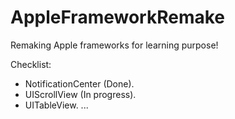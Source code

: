 # AppleFrameworkRemake

Remaking Apple frameworks for learning purpose!

Checklist:
- NotificationCenter (Done).
- UIScrollView (In progress).
- UITableView.
...
